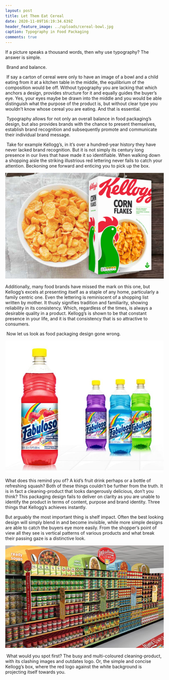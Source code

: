```yaml
---
layout: post
title: Let Them Eat Cereal
date: 2020-11-09T16:19:34.639Z
header_feature_image: ../uploads/cereal-bowl.jpg
caption: Typography in Food Packaging
comments: true
---
```

If a picture speaks a thousand words, then why use typography? The answer is simple.

 Brand and balance.

 If say a carton of cereal were only to have an image of a bowl and a child eating from it at a kitchen table in the middle, the equilibrium of the composition would be off. Without typography you are lacking that which anchors a design, provides structure for it and equally guides the buyer’s eye. Yes, your eyes maybe be drawn into the middle and you would be able distinguish what the purpose of the product is, but without clear type you wouldn’t know whose cereal you are eating. And that is essential. 

 Typography allows for not only an overall balance in food packaging’s design, but also provides brands with the chance to present themselves, establish brand recognition and subsequently promote and communicate their individual brand message.

 Take for example Kellogg’s, in it’s over a hundred-year history they have never lacked brand recognition. But it is not simply its century long presence in our lives that have made it so identifiable. When walking down a shopping aisle the striking illustrious red lettering never fails to catch your attention. Beckoning one forward and enticing you to pick up the box. 

![Kellogg's cereal.](../uploads/kelloggs.jpg)

![](<>)Additionally, many food brands have missed the mark on this one, but Kellogg’s excels at presenting itself as a staple of any home, particularly a family centric one. Even the lettering is reminiscent of a shopping list written by mother. It thusly signifies tradition and familiarity, showing reliability in its consistency. Which, regardless of the times, is always a desirable quality in a product. Kellogg’s is shown to be that constant presence in your life, and it is that consistency that is so attractive to consumers. 

 Now let us look as food packaging design gone wrong. 

![Fabulous cleaning-product bottle.](../uploads/cleaning-product.png)

![](<>)What does this remind you of? A kid’s fruit drink perhaps or a bottle of refreshing squash? Both of these things couldn’t be further from the truth. It is in fact a cleaning-product that looks dangerously delicious, don’t you think? This packaging design fails to deliver on clarity as you are unable to identify the product in terms of content, purpose and brand identity. Three things that Kellogg’s achieves instantly. 

![](<>)But arguably the most important thing is shelf impact. Often the best looking design will simply blend in and become invisible, while more simple designs are able to catch the buyers eye more easily. From the shopper’s point of view all they see is vertical patterns of various products and what break their passing gaze is a distinctive look.

![Shopping aisle.](../uploads/foodshop.png)

 What would you spot first? The busy and multi-coloured cleaning-product, with its clashing images and outdates logo. Or, the simple and concise Kellogg’s box, where the red logo against the white background is projecting itself towards you.